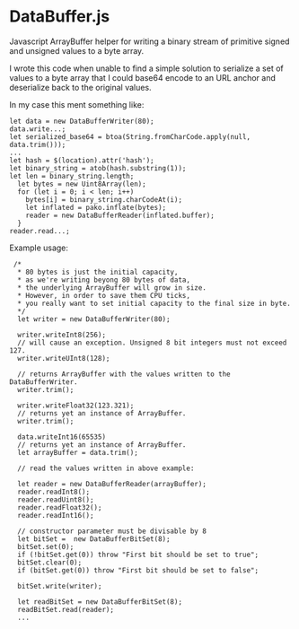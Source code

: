 # DataBuffer.js

Javascript ArrayBuffer helper for writing a binary stream of primitive signed and unsigned values to a byte array.

I wrote this code when unable to find a simple solution to serialize a set of values to a byte array
that I could base64 encode to an URL anchor and deserialize back to the original values.

In my case this ment something like:
```
let data = new DataBufferWriter(80);
data.write...;
let serialized_base64 = btoa(String.fromCharCode.apply(null, data.trim()));
...
let hash = $(location).attr('hash');
let binary_string = atob(hash.substring(1));
let len = binary_string.length;
  let bytes = new Uint8Array(len);
  for (let i = 0; i < len; i++)
    bytes[i] = binary_string.charCodeAt(i);
    let inflated = pako.inflate(bytes);
    reader = new DataBufferReader(inflated.buffer);
  }
reader.read...;

```


Example usage:

```
 /* 
  * 80 bytes is just the initial capacity,
  * as we're writing beyong 80 bytes of data,
  * the underlying ArrayBuffer will grow in size.
  * However, in order to save them CPU ticks, 
  * you really want to set initial capacity to the final size in byte.
  */
  let writer = new DataBufferWriter(80);

  writer.writeInt8(256);
  // will cause an exception. Unsigned 8 bit integers must not exceed 127.
  writer.writeUInt8(128);

  // returns ArrayBuffer with the values written to the DataBufferWriter.
  writer.trim();

  writer.writeFloat32(123.321);
  // returns yet an instance of ArrayBuffer.
  writer.trim();

  data.writeInt16(65535)
  // returns yet an instance of ArrayBuffer.
  let arrayBuffer = data.trim();

```

```
  // read the values written in above example:

  let reader = new DataBufferReader(arrayBuffer);
  reader.readInt8();
  reader.readUint8();
  reader.readFloat32();
  reader.readInt16();

```

```
  // constructor parameter must be divisable by 8
  let bitSet =  new DataBufferBitSet(8);
  bitSet.set(0);
  if (!bitSet.get(0)) throw "First bit should be set to true";
  bitSet.clear(0);
  if (bitSet.get(0)) throw "First bit should be set to false";

  bitSet.write(writer);

  let readBitSet = new DataBufferBitSet(8);
  readBitSet.read(reader);
  ...

```


